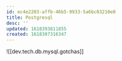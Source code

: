 ```yaml
---
id: ec4e2203-affb-46b5-9933-5a6bc03210e0
title: Postgresql
desc: ''
updated: 1618393811855
created: 1618307316347
---
```


![[dev.tech.db.mysql.gotchas]]

